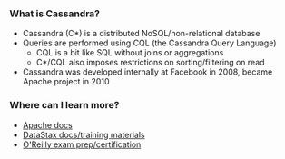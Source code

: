 ### What is Cassandra?
 - Cassandra (C\*) is a distributed NoSQL/non-relational database
 - Queries are performed using CQL (the Cassandra Query Language)
   - CQL is a bit like SQL without joins or aggregations
   - C\*/CQL also imposes restrictions on sorting/filtering on read
 - Cassandra was developed internally at Facebook in 2008, became Apache project in 2010
 
### Where can I learn more?
 - [Apache docs](http://cassandra.apache.org/doc/latest/)
 - [DataStax docs/training materials](http://docs.datastax.com/en/landing_page/doc/index.html) 
 - [O'Reilly exam prep/certification](http://www.oreilly.com/data/cassandracert)
